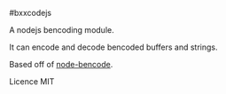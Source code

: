 #bxxcodejs

A nodejs bencoding module.

It can encode and decode bencoded buffers and strings.

Based off of [node-bencode](https://github.com/themasch/node-bencode/).

Licence MIT